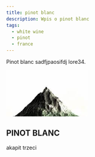 ```yaml
---
title: pinot blanc
description: Wpis o pinot blanc
tags:
  - white wine
  - pinot
  - france
---
```

Pinot blanc sadfjpaosifdj lore34.

![alt gora](/img/mountain.png)

## PINOT BLANC

akapit trzeci